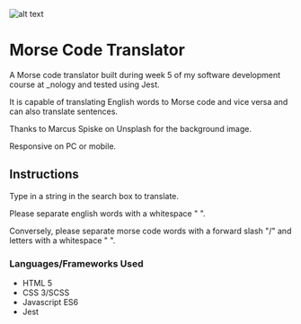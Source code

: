 ﻿![alt text](./assets/images/readme\_head.png)

# Morse Code Translator

A Morse code translator built during week 5 of my software development course at \_nology and tested using Jest. 

It is capable of translating English words to Morse code and vice versa and can also translate sentences.  
 
Thanks to Marcus Spiske on Unsplash for the background image.

Responsive on PC or mobile.

## Instructions

Type in a string in the search box to translate. 

Please separate english words with a whitespace " ". 

Conversely, please separate morse code words with a forward slash "/" and letters with a whitespace " ". 

### Languages/Frameworks Used

* HTML 5
* CSS 3/SCSS
* Javascript ES6
* Jest 

